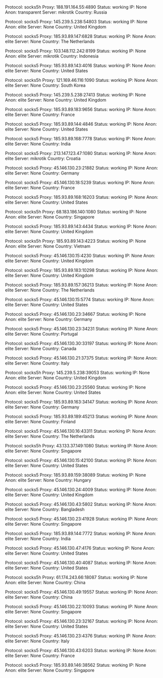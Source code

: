 Protocol: socks5h
Proxy: 188.191.164.55:4890
Status: working
IP: None
Anon: transparent
Server: mikrotik
Country: Russia

Protocol: socks5
Proxy: 145.239.5.238:54803
Status: working
IP: None
Anon: elite
Server: None
Country: United Kingdom

Protocol: socks5
Proxy: 185.93.89.147:6828
Status: working
IP: None
Anon: elite
Server: None
Country: The Netherlands

Protocol: socks5
Proxy: 103.148.112.242:8199
Status: working
IP: None
Anon: elite
Server: mikrotik
Country: Indonesia

Protocol: socks5
Proxy: 185.93.89.143:4016
Status: working
IP: None
Anon: elite
Server: None
Country: United States

Protocol: socks5h
Proxy: 121.169.46.116:1090
Status: working
IP: None
Anon: elite
Server: None
Country: South Korea

Protocol: socks5
Proxy: 145.239.5.238:27413
Status: working
IP: None
Anon: elite
Server: None
Country: United Kingdom

Protocol: socks5
Proxy: 185.93.89.183:9656
Status: working
IP: None
Anon: elite
Server: None
Country: France

Protocol: socks5
Proxy: 185.93.89.144:4846
Status: working
IP: None
Anon: elite
Server: None
Country: United States

Protocol: socks5
Proxy: 185.93.89.168:7778
Status: working
IP: None
Anon: elite
Server: None
Country: India

Protocol: socks5
Proxy: 213.147.123.47:1080
Status: working
IP: None
Anon: elite
Server: mikrotik
Country: Croatia

Protocol: socks5
Proxy: 45.146.130.23:21882
Status: working
IP: None
Anon: elite
Server: None
Country: Germany

Protocol: socks5
Proxy: 45.146.130.18:5239
Status: working
IP: None
Anon: elite
Server: None
Country: France

Protocol: socks5
Proxy: 185.93.89.168:16203
Status: working
IP: None
Anon: elite
Server: None
Country: United States

Protocol: socks5h
Proxy: 68.183.186.140:1080
Status: working
IP: None
Anon: elite
Server: None
Country: Singapore

Protocol: socks5
Proxy: 185.93.89.143:4434
Status: working
IP: None
Anon: elite
Server: None
Country: United Kingdom

Protocol: socks5h
Proxy: 185.93.89.143:4223
Status: working
IP: None
Anon: elite
Server: None
Country: Vietnam

Protocol: socks5
Proxy: 45.146.130.15:4230
Status: working
IP: None
Anon: elite
Server: None
Country: United Kingdom

Protocol: socks5
Proxy: 185.93.89.183:10298
Status: working
IP: None
Anon: elite
Server: None
Country: United Kingdom

Protocol: socks5
Proxy: 185.93.89.157:36213
Status: working
IP: None
Anon: elite
Server: None
Country: The Netherlands

Protocol: socks5
Proxy: 45.146.130.15:5774
Status: working
IP: None
Anon: elite
Server: None
Country: United States

Protocol: socks5
Proxy: 45.146.130.23:34667
Status: working
IP: None
Anon: elite
Server: None
Country: Germany

Protocol: socks5
Proxy: 45.146.130.23:34231
Status: working
IP: None
Anon: elite
Server: None
Country: Portugal

Protocol: socks5
Proxy: 45.146.130.30:33197
Status: working
IP: None
Anon: elite
Server: None
Country: Canada

Protocol: socks5
Proxy: 45.146.130.21:37375
Status: working
IP: None
Anon: elite
Server: None
Country: Italy

Protocol: socks5h
Proxy: 145.239.5.238:39053
Status: working
IP: None
Anon: elite
Server: None
Country: United Kingdom

Protocol: socks5
Proxy: 45.146.130.23:25560
Status: working
IP: None
Anon: elite
Server: None
Country: United States

Protocol: socks5
Proxy: 185.93.89.163:34147
Status: working
IP: None
Anon: elite
Server: None
Country: Germany

Protocol: socks5
Proxy: 185.93.89.189:45213
Status: working
IP: None
Anon: elite
Server: None
Country: Finland

Protocol: socks5
Proxy: 45.146.130.16:43311
Status: working
IP: None
Anon: elite
Server: None
Country: The Netherlands

Protocol: socks5h
Proxy: 43.133.37.149:1080
Status: working
IP: None
Anon: elite
Server: None
Country: Singapore

Protocol: socks5
Proxy: 45.146.130.15:42100
Status: working
IP: None
Anon: elite
Server: None
Country: United States

Protocol: socks5
Proxy: 185.93.89.159:38089
Status: working
IP: None
Anon: elite
Server: None
Country: Hungary

Protocol: socks5
Proxy: 45.146.130.24:4009
Status: working
IP: None
Anon: elite
Server: None
Country: United Kingdom

Protocol: socks5
Proxy: 45.146.130.43:5802
Status: working
IP: None
Anon: elite
Server: None
Country: Bangladesh

Protocol: socks5
Proxy: 45.146.130.23:41928
Status: working
IP: None
Anon: elite
Server: None
Country: Singapore

Protocol: socks5
Proxy: 185.93.89.144:7772
Status: working
IP: None
Anon: elite
Server: None
Country: India

Protocol: socks5
Proxy: 45.146.130.47:4176
Status: working
IP: None
Anon: elite
Server: None
Country: United States

Protocol: socks5
Proxy: 45.146.130.40:4087
Status: working
IP: None
Anon: elite
Server: None
Country: United States

Protocol: socks5h
Proxy: 61.174.243.66:18087
Status: working
IP: None
Anon: elite
Server: None
Country: China

Protocol: socks5
Proxy: 45.146.130.49:19557
Status: working
IP: None
Anon: elite
Server: None
Country: China

Protocol: socks5
Proxy: 45.146.130.22:10093
Status: working
IP: None
Anon: elite
Server: None
Country: Singapore

Protocol: socks5
Proxy: 45.146.130.23:32167
Status: working
IP: None
Anon: elite
Server: None
Country: United States

Protocol: socks5
Proxy: 45.146.130.23:4376
Status: working
IP: None
Anon: elite
Server: None
Country: Italy

Protocol: socks5
Proxy: 45.146.130.43:6203
Status: working
IP: None
Anon: elite
Server: None
Country: France

Protocol: socks5
Proxy: 185.93.89.146:38562
Status: working
IP: None
Anon: elite
Server: None
Country: Singapore

